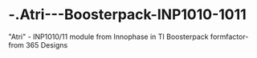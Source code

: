 # -.Atri---Boosterpack-INP1010-1011
"Atri" - INP1010/11 module from Innophase in TI Boosterpack formfactor- from 365 Designs
